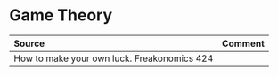 # Game Theory

| Source | Comment |
| :--- | :--- |
| How to make your own luck. Freakonomics 424 |  |

